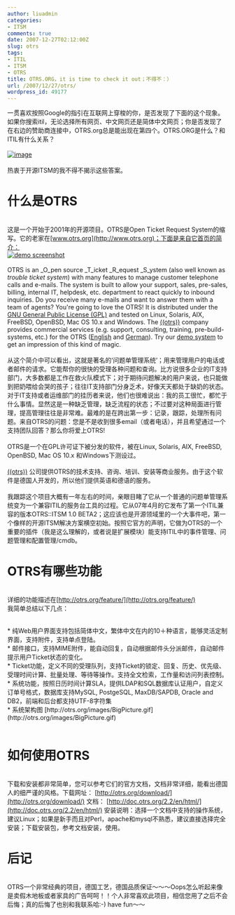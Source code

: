 ```yaml
---
author: liuadmin
categories:
- ITSM
comments: true
date: 2007-12-27T02:12:00Z
slug: otrs
tags:
- ITIL
- ITSM
- OTRS
title: OTRS.ORG，it is time to check it out；不得不：）
url: /2007/12/27/otrs/
wordpress_id: 49177
---
```


一贯喜欢按照Google的指引在互联网上穿梭的你，是否发现了下面的这个现象。如果你搜索itil，无论选择所有网页、中文网页还是简体中文网页；你是否发现了在右边的赞助商连接中，OTRS.org总是能出现在第四个。OTRS.ORG是什么？和ITIL有什么关系？<br /><br />[![image](http://lh6.google.com/liuzh66/R3MJ_YClhPI/AAAAAAAAAJY/q27YWv9OFMs/image%5B7%5D.png)](http://lh6.google.com/liuzh66/R3MJ_YClhPI/AAAAAAAAAJY/q27YWv9OFMs/image%5B7%5D)<br /><br />热衷于开源ITSM的我不得不揭示这些答案。<br />

# 什么是OTRS

<br />这是一个开始于2001年的开源项目。OTRS是Open Ticket Request System的缩写。它的老家在[www.otrs.org](http://www.otrs.org)；下面是来自它首页的简介：<br />[![demo screenshot](http://otrs.org/images/screen-1.1/zoom-s.gif)](http://otrs.org/demo/)<br /><br />OTRS is an _O_pen source _T_icket _R_equest _S_ystem (also well known as _trouble ticket system_) with many features to manage customer telephone calls and e-mails. The system is built to allow your support, sales, pre-sales, billing, internal IT, helpdesk, etc. department to react quickly to inbound inquiries. Do you receive many e-mails and want to answer them with a team of agents? You're going to love the OTRS! It is distributed under the [GNU General Public License (GPL)](http://www.gnu.org/copyleft/gpl.txt) and tested on Linux, Solaris, AIX, FreeBSD, OpenBSD, Mac OS 10.x and Windows. The [((otrs))](http://www.otrs.de/) company provides commercial services (e.g. support, consulting, training, pre-build-systems, etc.) for the OTRS ([English](http://www.otrs.com/) and [German](http://www.otrs.de/)). Try our [demo system](http://otrs.org/demo/) to get an impression of this kind of magic.<br /><br />从这个简介中可以看出，这就是著名的‘问题单管理系统’；用来管理用户的电话或者邮件的请求。它能帮你的很快的受理各种问题和查询。比方说很多企业的IT支持部门，大多数都是工作在救火队模式下；对于期待问题解决的用户来说，也只能做到把奶喂给会哭的孩子；往往IT支持部门分身乏术，好像天天都处于缺奶的状态。对于IT支持或者运维部门的挂历者来说，他们也很难说出：我的员工很忙，都忙于什么事情。显然这是一种缺乏管理，缺乏流程的状态；不过要对这种局面进行管理，提高管理往往是非常难。最难的是在跨出第一步：记录，跟踪，处理所有问题。来自OTRS的问题：您是不是收到很多email（或者电话），并且希望通过一个支持团队回答？那么你将爱上OTRS!<br /><br />OTRS是一个在GPL许可证下被分发的软件，被在Linux, Solaris, AIX, FreeBSD, OpenBSD, Mac OS 10.x 和Windows下测设过。<br /><br />[((otrs))](http://www.otrs.de/) 公司提供OTRS的技术支持、咨询、培训、安装等商业服务。由于这个软件是德国人开发的，所以他们提供英语和德语的服务。<br /><br />我跟踪这个项目大概有一年左右的时间，亲眼目睹了它从一个普通的问题单管理系统变为一个兼容ITIL的服务台工具的过程。它从07年4月的它发布了第一个ITIL兼容的版本OTRS::ITSM 1.0 BETA2；这应该也是开源领域里的一个大事件吧，第一个像样的开源ITSM解决方案横空初始。按照它官方的声明，它做为OTRS的一个重要的插件（我是这么理解的，或者说是扩展模块）能支持ITIL中的事件管理、问题管理和配置管理/cmdb。<br />

# OTRS有哪些功能

<br />详细的功能描述在[http://otrs.org/feature/](http://otrs.org/feature/)<br />我简单总结以下几点：<br />

<br />	
  * 纯Web用户界面支持包括简体中文，繁体中文在内的10＋种语言，能够灵活定制界面，支持附件，支持单点登陆。
<br />	
  * 邮件接口，支持MIME附件，能自动回复，自动根据邮件头分派邮件，自动邮件提示用户Ticket状态的变化。
<br />	
  * Ticket功能，定义不同的受理队列，支持Ticket的锁定、回复、历史、优先级、受理时间计算、批量处理、等待等操作。支持全文检索，工作量和访问列表控制。
<br />	
  * 系统功能，按照日历时间计算SLA，提供LDAP和SQL数据库认证用户，自定义订单号格式，数据库支持MySQL, PostgeSQL, MaxDB/SAPDB, Oracle and DB2，前端和后台都支持UTF-8字符集
<br />	
  * 系统架构图 [http://otrs.org/images/BigPicture.gif](http://otrs.org/images/BigPicture.gif)
<br /><br />

# 如何使用OTRS

<br />下载和安装都非常简单，您可以参考它们的官方文档，文档非常详细，能看出德国人的细严谨的风格。下载网址： [http://otrs.org/download/](http://otrs.org/download/) 文档： [http://doc.otrs.org/2.2/en/html/](http://doc.otrs.org/2.2/en/html/) 安装说明：选择一个文档中支持的操作系统，建议Linux；如果是新手而且对Perl，apache和mysql不熟悉，建议直接选择完全安装；下载安装包，参考文档安装，使用。<br />

# 后记

<br />OTRS一个非常经典的项目，德国工艺，德国品质保证～～～Oops怎么听起来像是卖假木地板或者家具的广告呵呵！！个人非常喜欢此项目，相信您用了之后不会后悔；真的后悔了也别和我联系哈:-) have fun～～
